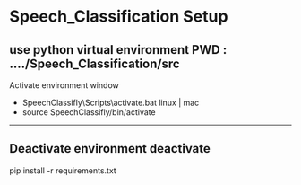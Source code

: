 # Speech_Classification Setup
use python virtual environment
PWD : ..../Speech_Classification/src
----------------------------------------
Activate environment
window
  - SpeechClassifly\Scripts\activate.bat
linux | mac
  - source SpeechClassifly/bin/activate
----------------------------------------
Deactivate environment
deactivate
----------------------------------------
pip install -r requirements.txt

